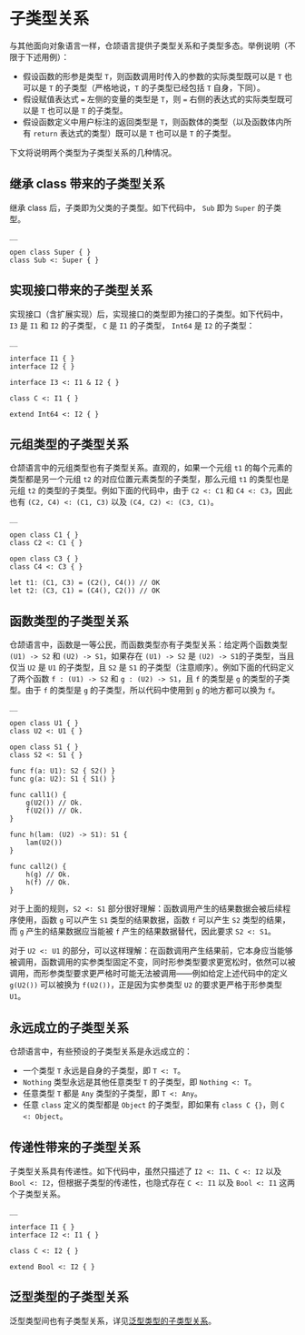 
# 子类型关系

与其他面向对象语言一样，仓颉语言提供子类型关系和子类型多态。举例说明（不限于下述用例）：

  * 假设函数的形参是类型 `T`，则函数调用时传入的参数的实际类型既可以是 `T` 也可以是 `T` 的子类型（严格地说，`T` 的子类型已经包括 `T` 自身，下同）。
  * 假设赋值表达式 `=` 左侧的变量的类型是 `T`，则 `=` 右侧的表达式的实际类型既可以是 `T` 也可以是 `T` 的子类型。
  * 假设函数定义中用户标注的返回类型是 `T`，则函数体的类型（以及函数体内所有 `return` 表达式的类型）既可以是 `T` 也可以是 `T` 的子类型。

下文将说明两个类型为子类型关系的几种情况。

## 继承 class 带来的子类型关系

继承 class 后，子类即为父类的子类型。如下代码中， `Sub` 即为 `Super` 的子类型。
    
    __
    
    open class Super { }
    class Sub <: Super { }
    
## 实现接口带来的子类型关系

实现接口（含扩展实现）后，实现接口的类型即为接口的子类型。如下代码中，`I3` 是 `I1` 和 `I2` 的子类型， `C` 是 `I1` 的子类型， `Int64` 是 `I2` 的子类型：
    
    __
    
    interface I1 { }
    interface I2 { }
    
    interface I3 <: I1 & I2 { }
    
    class C <: I1 { }
    
    extend Int64 <: I2 { }
    
## 元组类型的子类型关系

仓颉语言中的元组类型也有子类型关系。直观的，如果一个元组 `t1` 的每个元素的类型都是另一个元组 `t2` 的对应位置元素类型的子类型，那么元组 `t1` 的类型也是元组 `t2` 的类型的子类型。例如下面的代码中，由于 `C2 <: C1` 和 `C4 <: C3`，因此也有 `(C2, C4) <: (C1, C3)` 以及 `(C4, C2) <: (C3, C1)`。
    
    __
    
    open class C1 { }
    class C2 <: C1 { }
    
    open class C3 { }
    class C4 <: C3 { }
    
    let t1: (C1, C3) = (C2(), C4()) // OK
    let t2: (C3, C1) = (C4(), C2()) // OK
    
## 函数类型的子类型关系

仓颉语言中，函数是一等公民，而函数类型亦有子类型关系：给定两个函数类型 `(U1) -> S2` 和 `(U2) -> S1`，如果存在 `(U1) -> S2` 是 `(U2) -> S1`的子类型，当且仅当 `U2` 是 `U1` 的子类型，且 `S2` 是 `S1` 的子类型（注意顺序）。例如下面的代码定义了两个函数 `f : (U1) -> S2` 和 `g : (U2) -> S1`，且 `f` 的类型是 `g` 的类型的子类型。由于 `f` 的类型是 `g` 的子类型，所以代码中使用到 `g` 的地方都可以换为 `f`。
    
    __
    
    open class U1 { }
    class U2 <: U1 { }
    
    open class S1 { }
    class S2 <: S1 { }
    
    func f(a: U1): S2 { S2() }
    func g(a: U2): S1 { S1() }
    
    func call1() {
        g(U2()) // Ok.
        f(U2()) // Ok.
    }
    
    func h(lam: (U2) -> S1): S1 {
        lam(U2())
    }
    
    func call2() {
        h(g) // Ok.
        h(f) // Ok.
    }
    
对于上面的规则，`S2 <: S1` 部分很好理解：函数调用产生的结果数据会被后续程序使用，函数 `g` 可以产生 `S1` 类型的结果数据，函数 `f` 可以产生 `S2` 类型的结果，而 `g` 产生的结果数据应当能被 `f` 产生的结果数据替代，因此要求 `S2 <: S1`。

对于 `U2 <: U1` 的部分，可以这样理解：在函数调用产生结果前，它本身应当能够被调用，函数调用的实参类型固定不变，同时形参类型要求更宽松时，依然可以被调用，而形参类型要求更严格时可能无法被调用——例如给定上述代码中的定义 `g(U2())` 可以被换为 `f(U2())`，正是因为实参类型 `U2` 的要求更严格于形参类型 `U1`。

## 永远成立的子类型关系

仓颉语言中，有些预设的子类型关系是永远成立的：

  * 一个类型 `T` 永远是自身的子类型，即 `T <: T`。
  * `Nothing` 类型永远是其他任意类型 `T` 的子类型，即 `Nothing <: T`。
  * 任意类型 `T` 都是 `Any` 类型的子类型，即 `T <: Any`。
  * 任意 `class` 定义的类型都是 `Object` 的子类型，即如果有 `class C {}`，则 `C <: Object`。

## 传递性带来的子类型关系

子类型关系具有传递性。如下代码中，虽然只描述了 `I2 <: I1`、`C <: I2` 以及 `Bool <: I2`，但根据子类型的传递性，也隐式存在 `C <: I1` 以及 `Bool <: I1` 这两个子类型关系。
    
    __
    
    interface I1 { }
    interface I2 <: I1 { }
    
    class C <: I2 { }
    
    extend Bool <: I2 { }
    
## 泛型类型的子类型关系

泛型类型间也有子类型关系，详见[泛型类型的子类型关系](./user_manual/source_zh_cn/generic/generic_subtype.md)。